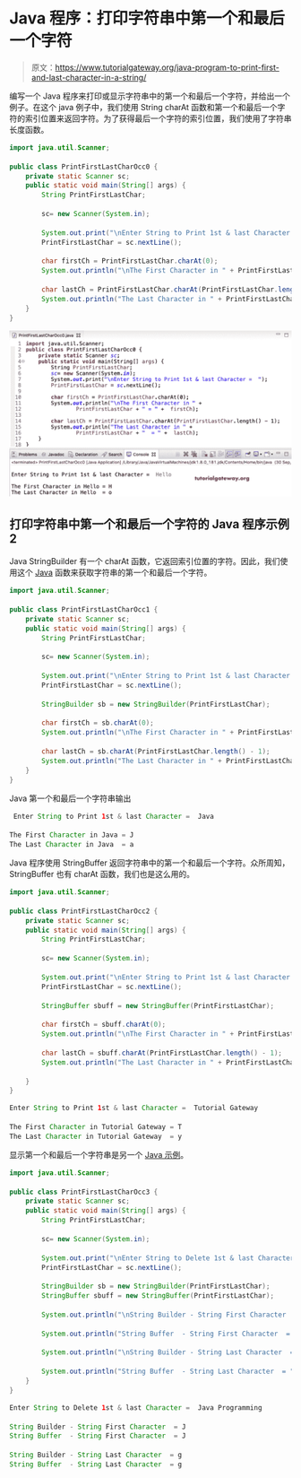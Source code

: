 # Java 程序：打印字符串中第一个和最后一个字符

> 原文：<https://www.tutorialgateway.org/java-program-to-print-first-and-last-character-in-a-string/>

编写一个 Java 程序来打印或显示字符串中的第一个和最后一个字符，并给出一个例子。在这个 java 例子中，我们使用 String charAt 函数和第一个和最后一个字符的索引位置来返回字符。为了获得最后一个字符的索引位置，我们使用了字符串长度函数。

```java
import java.util.Scanner;

public class PrintFirstLastCharOcc0 {
	private static Scanner sc;
	public static void main(String[] args) {
		String PrintFirstLastChar;

		sc= new Scanner(System.in);

		System.out.print("\nEnter String to Print 1st & last Character =  ");
		PrintFirstLastChar = sc.nextLine();		

		char firstCh = PrintFirstLastChar.charAt(0);		
		System.out.println("\nThe First Character in " + PrintFirstLastChar + " = " +  firstCh);

		char lastCh = PrintFirstLastChar.charAt(PrintFirstLastChar.length() - 1);		
		System.out.println("The Last Character in " + PrintFirstLastChar + "  = " +  lastCh);
	}
}
```

![Java Program to Print First and Last Character in a String 1](img/ffa3d14aa3e9bd16e42e3737103c9e49.png)

## 打印字符串中第一个和最后一个字符的 Java 程序示例 2

Java StringBuilder 有一个 charAt 函数，它返回索引位置的字符。因此，我们使用这个 [Java](https://www.tutorialgateway.org/java-tutorial/) 函数来获取字符串的第一个和最后一个字符。

```java
import java.util.Scanner;

public class PrintFirstLastCharOcc1 {
	private static Scanner sc;
	public static void main(String[] args) {
		String PrintFirstLastChar;

		sc= new Scanner(System.in);

		System.out.print("\nEnter String to Print 1st & last Character =  ");
		PrintFirstLastChar = sc.nextLine();		

		StringBuilder sb = new StringBuilder(PrintFirstLastChar);

		char firstCh = sb.charAt(0);		
		System.out.println("\nThe First Character in " + PrintFirstLastChar + " = " +  firstCh);

		char lastCh = sb.charAt(PrintFirstLastChar.length() - 1);		
		System.out.println("The Last Character in " + PrintFirstLastChar + "  = " +  lastCh);
	}
}
```

Java 第一个和最后一个字符串输出

```java
 Enter String to Print 1st & last Character =  Java

The First Character in Java = J
The Last Character in Java  = a
```

Java 程序使用 StringBuffer 返回字符串中的第一个和最后一个字符。众所周知，StringBuffer 也有 charAt 函数，我们也是这么用的。

```java
import java.util.Scanner;

public class PrintFirstLastCharOcc2 {
	private static Scanner sc;
	public static void main(String[] args) {
		String PrintFirstLastChar;

		sc= new Scanner(System.in);

		System.out.print("\nEnter String to Print 1st & last Character =  ");
		PrintFirstLastChar = sc.nextLine();		

		StringBuffer sbuff = new StringBuffer(PrintFirstLastChar);

		char firstCh = sbuff.charAt(0);		
		System.out.println("\nThe First Character in " + PrintFirstLastChar + " = " +  firstCh);

		char lastCh = sbuff.charAt(PrintFirstLastChar.length() - 1);		
		System.out.println("The Last Character in " + PrintFirstLastChar + "  = " +  lastCh);

	}
}
```

```java
Enter String to Print 1st & last Character =  Tutorial Gateway

The First Character in Tutorial Gateway = T
The Last Character in Tutorial Gateway  = y
```

显示第一个和最后一个字符串是另一个 [Java 示例](https://www.tutorialgateway.org/learn-java-programs/)。

```java
import java.util.Scanner;

public class PrintFirstLastCharOcc3 {
	private static Scanner sc;
	public static void main(String[] args) {
		String PrintFirstLastChar;

		sc= new Scanner(System.in);

		System.out.print("\nEnter String to Delete 1st & last Character =  ");
		PrintFirstLastChar = sc.nextLine();		

		StringBuilder sb = new StringBuilder(PrintFirstLastChar);
		StringBuffer sbuff = new StringBuffer(PrintFirstLastChar);

		System.out.println("\nString Builder - String First Character  = " +  sb.charAt(0));		

		System.out.println("String Buffer  - String First Character  = " +  sbuff.charAt(0));

		System.out.println("\nString Builder - String Last Character  = " +  sb.charAt(sb.length() - 1));

		System.out.println("String Buffer  - String Last Character  = " +  sbuff.charAt(sbuff.length() - 1)); 
	}
}
```

```java
Enter String to Delete 1st & last Character =  Java Programming

String Builder - String First Character  = J
String Buffer  - String First Character  = J

String Builder - String Last Character  = g
String Buffer  - String Last Character  = g
```